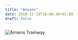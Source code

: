 ```yaml
---
title: "Amiens"
date: 2018-11-18T16:08:49+01:00
draft: false
---
```

![Amiens Tramway](https://no-signal.me/assets/images/00051/000513853883_001.jpg)

